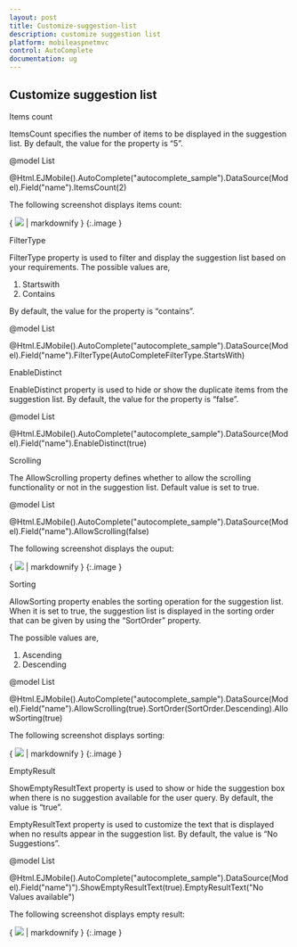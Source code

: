 ```yaml
---
layout: post
title: Customize-suggestion-list
description: customize suggestion list
platform: mobileaspnetmvc
control: AutoComplete 
documentation: ug
---
```


## Customize suggestion list

Items count

ItemsCount specifies the number of items to be displayed in the suggestion list. By default, the value for the property is “5”.



@model List<Cars>

@Html.EJMobile().AutoComplete("autocomplete_sample").DataSource(Model).Field("name").ItemsCount(2)



The following screenshot displays items count:

{ ![](Customize-suggestion-list_images/Customize-suggestion-list_img1.png) | markdownify }
{:.image }


FilterType

FilterType property is used to filter and display the suggestion list based on your requirements. The possible values are, 

1. Startswith
2. Contains

By default, the value for the property is “contains”.



@model List<Cars>

@Html.EJMobile().AutoComplete("autocomplete_sample").DataSource(Model).Field("name").FilterType(AutoCompleteFilterType.StartsWith)

EnableDistinct

EnableDistinct property is used to hide or show the duplicate items from the suggestion list. By default, the value for the property is “false”.



@model List<Cars>

@Html.EJMobile().AutoComplete("autocomplete_sample").DataSource(Model).Field("name").EnableDistinct(true)

Scrolling

The AllowScrolling property defines whether to allow the scrolling functionality or not in the suggestion list. Default value is set to true.



@model List<Cars>

@Html.EJMobile().AutoComplete("autocomplete_sample").DataSource(Model).Field("name").AllowScrolling(false)



The following screenshot displays the ouput:

{ ![](Customize-suggestion-list_images/Customize-suggestion-list_img2.png) | markdownify }
{:.image }


Sorting

AllowSorting property enables the sorting operation for the suggestion list. When it is set to true, the suggestion list is displayed in the sorting order that can be given by using the “SortOrder” property.

The possible values are,

1. Ascending
2. Descending





@model List<Cars>

@Html.EJMobile().AutoComplete("autocomplete_sample").DataSource(Model).Field("name").AllowScrolling(true).SortOrder(SortOrder.Descending).AllowSorting(true)



The following screenshot displays sorting:

{ ![](Customize-suggestion-list_images/Customize-suggestion-list_img3.png) | markdownify }
{:.image }


EmptyResult

ShowEmptyResultText property is used to show or hide the suggestion box when there is no suggestion available for the user query. By default, the value is “true”.

EmptyResultText property is used to customize the text that is displayed when no results appear in the suggestion list. By default, the value is “No Suggestions”.



@model List<Cars>

@Html.EJMobile().AutoComplete("autocomplete_sample").DataSource(Model).Field("name")").ShowEmptyResultText(true).EmptyResultText("No Values available")



The following screenshot displays empty result:

{ ![](Customize-suggestion-list_images/Customize-suggestion-list_img4.png) | markdownify }
{:.image }


